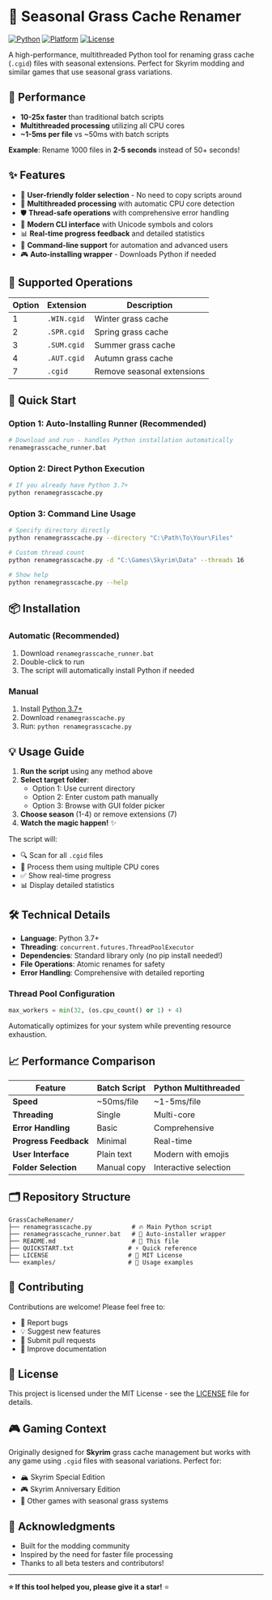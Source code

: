 # 🌱 Seasonal Grass Cache Renamer

[![Python](https://img.shields.io/badge/Python-3.7%2B-blue.svg)](https://www.python.org/)
[![Platform](https://img.shields.io/badge/Platform-Windows-lightgrey.svg)](https://www.microsoft.com/windows)
[![License](https://img.shields.io/badge/License-MIT-green.svg)](LICENSE)

A high-performance, multithreaded Python tool for renaming grass cache (`.cgid`) files with seasonal extensions. Perfect for Skyrim modding and similar games that use seasonal grass variations.

## 🚀 Performance

- **10-25x faster** than traditional batch scripts
- **Multithreaded processing** utilizing all CPU cores
- **~1-5ms per file** vs ~50ms with batch scripts

**Example**: Rename 1000 files in **2-5 seconds** instead of 50+ seconds!

## ✨ Features

- 🎯 **User-friendly folder selection** - No need to copy scripts around
- 🧵 **Multithreaded processing** with automatic CPU core detection
- 🛡️ **Thread-safe operations** with comprehensive error handling
- 🎨 **Modern CLI interface** with Unicode symbols and colors
- 📊 **Real-time progress feedback** and detailed statistics
- 🔧 **Command-line support** for automation and advanced users
- 🎮 **Auto-installing wrapper** - Downloads Python if needed

## 📁 Supported Operations

| Option | Extension | Description |
|--------|-----------|-------------|
| 1 | `.WIN.cgid` | Winter grass cache |
| 2 | `.SPR.cgid` | Spring grass cache |
| 3 | `.SUM.cgid` | Summer grass cache |
| 4 | `.AUT.cgid` | Autumn grass cache |
| 7 | `.cgid` | Remove seasonal extensions |

## 🚀 Quick Start

### Option 1: Auto-Installing Runner (Recommended)
```bash
# Download and run - handles Python installation automatically
renamegrasscache_runner.bat
```

### Option 2: Direct Python Execution
```bash
# If you already have Python 3.7+
python renamegrasscache.py
```

### Option 3: Command Line Usage
```bash
# Specify directory directly
python renamegrasscache.py --directory "C:\Path\To\Your\Files"

# Custom thread count
python renamegrasscache.py -d "C:\Games\Skyrim\Data" --threads 16

# Show help
python renamegrasscache.py --help
```

## 📦 Installation

### Automatic (Recommended)
1. Download `renamegrasscache_runner.bat`
2. Double-click to run
3. The script will automatically install Python if needed

### Manual
1. Install [Python 3.7+](https://www.python.org/downloads/) 
2. Download `renamegrasscache.py`
3. Run: `python renamegrasscache.py`

## 💡 Usage Guide

1. **Run the script** using any method above
2. **Select target folder**:
   - Option 1: Use current directory
   - Option 2: Enter custom path manually
   - Option 3: Browse with GUI folder picker
3. **Choose season** (1-4) or remove extensions (7)
4. **Watch the magic happen!** ✨

The script will:
- 🔍 Scan for all `.cgid` files
- 🧵 Process them using multiple CPU cores
- ✅ Show real-time progress
- 📊 Display detailed statistics

## 🛠️ Technical Details

- **Language**: Python 3.7+
- **Threading**: `concurrent.futures.ThreadPoolExecutor`
- **Dependencies**: Standard library only (no pip install needed!)
- **File Operations**: Atomic renames for safety
- **Error Handling**: Comprehensive with detailed reporting

### Thread Pool Configuration
```python
max_workers = min(32, (os.cpu_count() or 1) + 4)
```
Automatically optimizes for your system while preventing resource exhaustion.

## 📈 Performance Comparison

| Feature | Batch Script | Python Multithreaded |
|---------|--------------|---------------------|
| **Speed** | ~50ms/file | ~1-5ms/file |
| **Threading** | Single | Multi-core |
| **Error Handling** | Basic | Comprehensive |
| **Progress Feedback** | Minimal | Real-time |
| **User Interface** | Plain text | Modern with emojis |
| **Folder Selection** | Manual copy | Interactive selection |

## 🗂️ Repository Structure

```
GrassCacheRenamer/
├── renamegrasscache.py           # 🔥 Main Python script
├── renamegrasscache_runner.bat   # 🚀 Auto-installer wrapper
├── README.md                     # 📖 This file
├── QUICKSTART.txt               # ⚡ Quick reference
├── LICENSE                      # 📜 MIT License
└── examples/                    # 📁 Usage examples
```

## 🤝 Contributing

Contributions are welcome! Please feel free to:
- 🐛 Report bugs
- 💡 Suggest new features  
- 🔧 Submit pull requests
- 📝 Improve documentation

## 📜 License

This project is licensed under the MIT License - see the [LICENSE](LICENSE) file for details.

## 🎮 Gaming Context

Originally designed for **Skyrim** grass cache management but works with any game using `.cgid` files with seasonal variations. Perfect for:
- 🏔️ Skyrim Special Edition
- 🎮 Skyrim Anniversary Edition
- 🌲 Other games with seasonal grass systems

## 🙏 Acknowledgments

- Built for the modding community
- Inspired by the need for faster file processing
- Thanks to all beta testers and contributors!

---

**⭐ If this tool helped you, please give it a star!** ⭐
